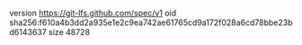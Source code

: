 version https://git-lfs.github.com/spec/v1
oid sha256:f610a4b3dd2a935e1e2c9ea742ae61765cd9a172f028a6cd78bbe23bd6143637
size 48728
